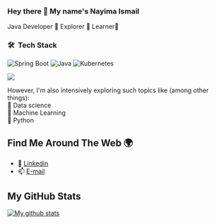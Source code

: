 ### Hey there 👋 My name's Nayima Ismail

Java Developer 🔹 Explorer 🔹 Learner🔹

### 🛠 &nbsp;Tech Stack

![Spring Boot](https://img.shields.io/badge/springboot-%236DB33F.svg?style=for-the-badge&logo=springboot&logoColor=white)
![Java](https://img.shields.io/badge/java-%23ED8B00.svg?style=for-the-badge&logo=java&logoColor=white)
![Kubernetes](https://img.shields.io/badge/kubernetes-326CE5.svg?style=for-the-badge&logo=kubernetes&logoColor=white)

<p align="left">
	<p align="left">
	<a href="https://skillicons.dev">
    	<img src="https://skillicons.dev/icons?i=c,cpp,python,bootstrap,css,html,androidstudio,java,kotlin,js,php,azure,aws,docker,kubernetes,linux,vscode,django,mysql,arduino&perline=10" />
  	</a> 
</p>

However, I'm also intensively exploring such topics like (among other things): \
🔹 Data science \
🔹 Machine Learning \
🔹 Python

## Find Me Around The Web 🌍
- 🔗 [Linkedin](https://www.linkedin.com/in/nayima-ismail-10b628a5/)
- 📫 [E-mail](mailto:nayimaismail@gmail.com)

## My GitHub Stats

<a href="[https://github.com/nayima-ismail]">
 <img align="center" src="https://github-readme-stats.vercel.app/api?username=nayima-ismail&show_icons=true&theme=light&line_height=27&include_all_commits=true&count_private=true&hide=issues,prs,contribs" alt="My github stats"/>
</a>
